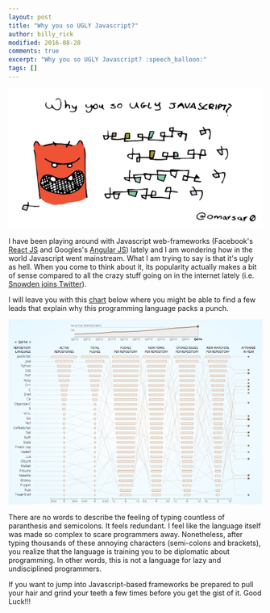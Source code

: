 ```yaml
---
layout: post
title: "Why you so UGLY Javascript?"
author: billy_rick
modified: 2016-08-28
comments: true
excerpt: "Why you so UGLY Javascript? :speech_balloon:"
tags: []
---
```


![alt text](https://github.com/omarsar/omarsar.github.io/blob/master/images/javascript.png?raw=true "Javascript")


I have been playing around with Javascript web-frameworks (Facebook's [React JS](https://facebook.github.io/react/) and Googles's [Angular JS](https://angularjs.org/)) lately and I am wondering how in the world Javascript went mainstream. What I am trying to say is that it's ugly as hell. When you come to think about it, its popularity actually makes a bit of sense compared to all the crazy stuff going on in the internet lately (i.e. [Snowden joins Twitter](http://www.theguardian.com/us-news/2015/sep/29/edward-snowden-joins-twitter)). 


I will leave you with this [chart](http://githut.info) below where you might be able to find a few leads that explain why this programming language packs a punch.


![alt text](https://github.com/omarsar/omarsar.github.io/blob/master/images/github-languages.jpg?raw=true "Javascript Github Rank")


There are no words to describe the feeling of typing countless of paranthesis and semicolons. It feels redundant. I feel like the language itself was made so complex to scare programmers away. Nonetheless, after typing thousands of these annoying characters (semi-colons and brackets), you realize that the language is training you to be diplomatic about programming. In other words, this is not a language for lazy and undisciplined programmers. 


If you want to jump into Javascript-based frameworks be prepared to pull your hair and grind your teeth a few times before you get the gist of it. Good Luck!!!

 